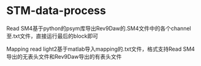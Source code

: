 # STM-data-process
Read SM4基于python的psym库导出Rev9Daw的.SM4文件中的各个channel至.txt文件，直接运行最后的block即可

Mapping read light2基于matlab导入mapping的.txt文件，格式支持Read SM4导出的无表头文件和Rev9Daw导出的有表头文件
